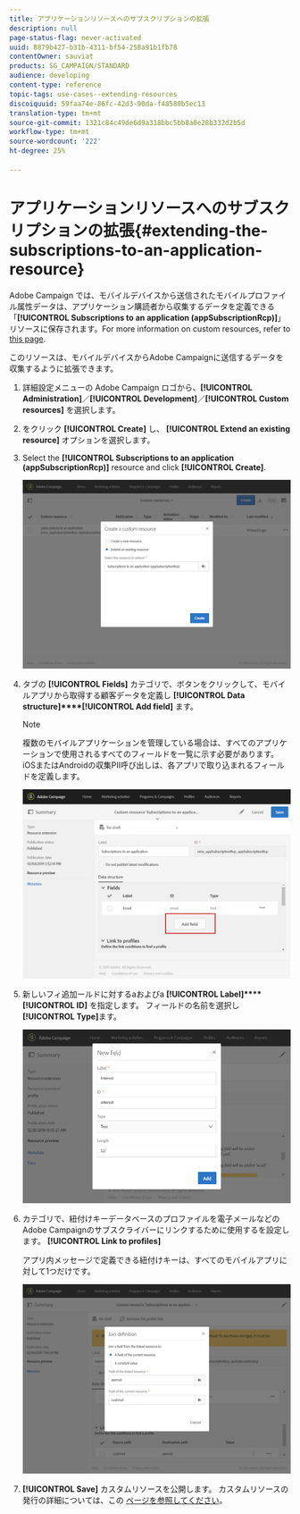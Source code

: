 ```yaml
---
title: アプリケーションリソースへのサブスクリプションの拡張
description: null
page-status-flag: never-activated
uuid: 8879b427-b31b-4311-bf54-258a91b1fb78
contentOwner: sauviat
products: SG_CAMPAIGN/STANDARD
audience: developing
content-type: reference
topic-tags: use-cases--extending-resources
discoiquuid: 59faa74e-86fc-42d3-90da-f48580b5ec13
translation-type: tm+mt
source-git-commit: 1321c84c49de6d9a318bbc5bb8a0e28b332d2b5d
workflow-type: tm+mt
source-wordcount: '222'
ht-degree: 25%

---
```



# アプリケーションリソースへのサブスクリプションの拡張{#extending-the-subscriptions-to-an-application-resource}

Adobe Campaign では、モバイルデバイスから送信されたモバイルプロファイル属性データは、アプリケーション購読者から収集するデータを定義できる「**[!UICONTROL Subscriptions to an application (appSubscriptionRcp)]**」リソースに保存されます。For more information on custom resources, refer to [this page](../../developing/using/key-steps-to-add-a-resource.md).

このリソースは、モバイルデバイスからAdobe Campaignに送信するデータを収集するように拡張できます。

1. 詳細設定メニューの Adobe Campaign ロゴから、**[!UICONTROL Administration]**／**[!UICONTROL Development]**／**[!UICONTROL Custom resources]** を選択します。
1. をクリック **[!UICONTROL Create]** し、 **[!UICONTROL Extend an existing resource]** オプションを選択します。
1. Select the **[!UICONTROL Subscriptions to an application (appSubscriptionRcp)]** resource and click **[!UICONTROL Create]**.

   ![](assets/in_app_personal_data_4.png)

1. タブの **[!UICONTROL Fields]** カテゴリで、ボタンをクリックして、モバイルアプリから取得する顧客データを定義し **[!UICONTROL Data structure]****[!UICONTROL Add field]** ます。

   >[!NOTE]
   >
   >複数のモバイルアプリケーションを管理している場合は、すべてのアプリケーションで使用されるすべてのフィールドを一覧に示す必要があります。 iOSまたはAndroidの収集PII呼び出しは、各アプリで取り込まれるフィールドを定義します。

   ![](assets/in_app_personal_data.png)

1. 新しいフィ追加ールドに対するaおよびa **[!UICONTROL Label]****[!UICONTROL ID]** を指定します。 フィールドの名前を選択し **[!UICONTROL Type]**&#x200B;ます。

   ![](assets/schema_extension_uc9.png)

1. カテゴリで、紐付けキーデータベースのプロファイルを電子メールなどのAdobe Campaignのサブスクライバーにリンクするために使用するを設定します。 **[!UICONTROL Link to profiles]**

   アプリ内メッセージで定義できる紐付けキーは、すべてのモバイルアプリに対して1つだけです。

   ![](assets/in_app_personal_data_3.png)

1. **[!UICONTROL Save]** カスタムリソースを公開します。 カスタムリソースの発行の詳細については、この [ページを参照してください](../../developing/using/updating-the-database-structure.md#publishing-a-custom-resource)。

